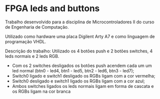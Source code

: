 # FPGA leds and buttons
Trabalho desenvolvido para a disciplina de Microcontroladores II do curso de Engenharia de Computação.

Utilizado como hardware uma placa Digilent Arty A7 e como linguagem de programação VHDL.

Descrição do trabalho:
Utilizado os 4 botões push e 2 botões switches, 4 leds normais e 2 leds RGB.
* Com os 2 switches desligados os botões push acendem cada um um led normal (btn0 - led4, btn1 - led5, btn2 - led6, btn3 - led7);
* Switch0 ligado e switch1 desligado os RGBs ligam com a cor vermelha;
* Switch0 desligado e switch1 ligado os RGBs ligam com a cor azul;
* Ambos switches ligados os leds normais ligam em forma de cascata e os RGBs ligam na cor branca
